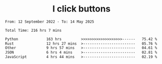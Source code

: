 <h1 align="center">
I click buttons
</h1>

<!--START_SECTION:waka-->

```txt
From: 12 September 2022 - To: 14 May 2025

Total Time: 216 hrs 7 mins

Python             163 hrs         >>>>>>>>>>>>>>>>>>>------   75.42 %
Rust               12 hrs 27 mins  >------------------------   05.76 %
Other              9 hrs 57 mins   >------------------------   04.61 %
JSON               6 hrs 4 mins    >------------------------   02.81 %
JavaScript         4 hrs 44 mins   >------------------------   02.19 %
```

<!--END_SECTION:waka-->
